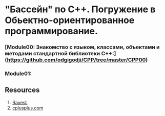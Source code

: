 # "Бассейн" по С++. Погружение в Обьектно-ориентированное программирование.
### [Module00: Знакомство с языком, классами, объектами и методами стандартной библиотеки C++:] (https://github.com/odgigodji/CPP/tree/master/CPP00)

### Module01:

## Resources
1. [Ravesli](https://ravesli.com/uroki-cpp/)
2. [cplusplus.com](https://www.cplusplus.com/)
